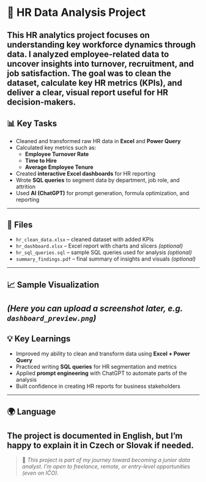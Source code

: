# 📁 HR Data Analysis Project

This HR analytics project focuses on understanding key workforce dynamics through data. I analyzed employee-related data to uncover insights into turnover, recruitment, and job satisfaction. The goal was to clean the dataset, calculate key HR metrics (KPIs), and deliver a clear, visual report useful for HR decision-makers.
---
## 📊 Key Tasks

- Cleaned and transformed raw HR data in **Excel** and **Power Query**
- Calculated key metrics such as:
  - **Employee Turnover Rate**
  - **Time to Hire**
  - **Average Employee Tenure**
- Created **interactive Excel dashboards** for HR reporting
- Wrote **SQL queries** to segment data by department, job role, and attrition
- Used **AI (ChatGPT)** for prompt generation, formula optimization, and reporting
---
## 📎 Files

- `hr_clean_data.xlsx` – cleaned dataset with added KPIs  
- `hr_dashboard.xlsx` – Excel report with charts and slicers *(optional)*  
- `hr_sql_queries.sql` – sample SQL queries used for analysis *(optional)*  
- `summary_findings.pdf` – final summary of insights and visuals *(optional)*  
---
## 📈 Sample Visualization

*(Here you can upload a screenshot later, e.g. `dashboard_preview.png`)*
-
## 💡 Key Learnings

- Improved my ability to clean and transform data using **Excel + Power Query**
- Practiced writing **SQL queries** for HR segmentation and metrics
- Applied **prompt engineering** with ChatGPT to automate parts of the analysis
- Built confidence in creating HR reports for business stakeholders
---
## 🌍 Language
The project is documented in **English**, but I’m happy to explain it in **Czech or Slovak** if needed.
---
> 🧩 *This project is part of my journey toward becoming a junior data analyst. I’m open to freelance, remote, or entry-level opportunities (even on IČO).*
